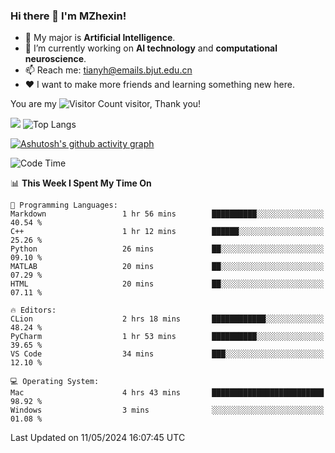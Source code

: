 ### Hi there 👋 I'm MZhexin!

- 💬 My major is **Artificial Intelligence**.
- 🔭 I’m currently working on **AI technology** and **computational neuroscience**.
- 📫 Reach me: <tianyh@emails.bjut.edu.cn> 
- :heart: I want to make more friends and learning something new here.

You are my ![Visitor Count](https://profile-counter.glitch.me/MZhexin/count.svg) visitor, Thank you!

 ![](https://github-readme-stats.vercel.app/api?username=MZhexin&show_icons=true&theme=transparent) ![Top Langs](https://github-readme-stats.vercel.app/api/top-langs/?username=MZhexin&layout=compact&theme=tokyonight) 

[![Ashutosh's github activity graph](https://github-readme-activity-graph.vercel.app/graph?username=MZhexin)](https://github.com/ashutosh00710/github-readme-activity-graph)



<!--START_SECTION:waka-->
![Code Time](http://img.shields.io/badge/Code%20Time-274%20hrs%2019%20mins-blue)

📊 **This Week I Spent My Time On** 

```text
💬 Programming Languages: 
Markdown                 1 hr 56 mins        ██████████░░░░░░░░░░░░░░░   40.54 % 
C++                      1 hr 12 mins        ██████░░░░░░░░░░░░░░░░░░░   25.26 % 
Python                   26 mins             ██░░░░░░░░░░░░░░░░░░░░░░░   09.10 % 
MATLAB                   20 mins             ██░░░░░░░░░░░░░░░░░░░░░░░   07.29 % 
HTML                     20 mins             ██░░░░░░░░░░░░░░░░░░░░░░░   07.11 % 

🔥 Editors: 
CLion                    2 hrs 18 mins       ████████████░░░░░░░░░░░░░   48.24 % 
PyCharm                  1 hr 53 mins        ██████████░░░░░░░░░░░░░░░   39.65 % 
VS Code                  34 mins             ███░░░░░░░░░░░░░░░░░░░░░░   12.10 % 

💻 Operating System: 
Mac                      4 hrs 43 mins       █████████████████████████   98.92 % 
Windows                  3 mins              ░░░░░░░░░░░░░░░░░░░░░░░░░   01.08 % 
```


 Last Updated on 11/05/2024 16:07:45 UTC
<!--END_SECTION:waka-->



